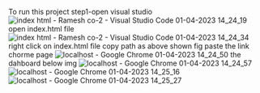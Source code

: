 To run this project
step1-open visual studio
![index html - Ramesh co-2 - Visual Studio Code 01-04-2023 14_24_19](https://user-images.githubusercontent.com/93464217/229276412-f1c32aa7-8769-45e1-a907-a17269947e79.png)
open index.html file
![index html - Ramesh co-2 - Visual Studio Code 01-04-2023 14_24_34](https://user-images.githubusercontent.com/93464217/229276433-8e9c6660-470f-4b8d-8730-434fa7e73236.png)
right click on index.html file copy path as above shown fig
paste the link chorme page
![localhost - Google Chrome 01-04-2023 14_24_50](https://user-images.githubusercontent.com/93464217/229276489-81f7d8a9-4876-4de8-bbe5-85ea1fff4ecf.png)
the dahboard below img
![localhost - Google Chrome 01-04-2023 14_24_57](https://user-images.githubusercontent.com/93464217/229276507-87eaa15f-8637-4375-98b4-8dd5553bd2fc.png)
![localhost - Google Chrome 01-04-2023 14_25_16](https://user-images.githubusercontent.com/93464217/229276515-b9201639-3cdf-4da5-aaab-e19446500651.png)
![localhost - Google Chrome 01-04-2023 14_25_27](https://user-images.githubusercontent.com/93464217/229276522-77ad844d-1eb7-4917-ac34-b085556184e3.png)
